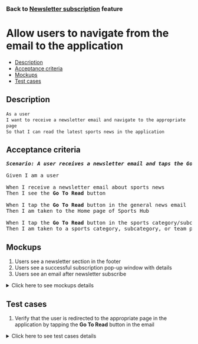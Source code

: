 ### Back to [Newsletter subscription](../../) feature

# Allow users to navigate from the email to the application

- [Description](#description)
- [Acceptance criteria](#acceptance-criteria)
- [Mockups](#mockups)
- [Test cases](#test-cases)

## Description

    As a user
    I want to receive a newsletter email and navigate to the appropriate page
    So that I can read the latest sports news in the application

## Acceptance criteria

<pre>
<b><i>Scenario: A user receives a newsletter email and taps the Go To Read button</i></b>

Given I am a user

When I receive a newsletter email about sports news
Then I see the <b>Go To Read</b> button

When I tap the <b>Go To Read</b> button in the general news email
Then I am taken to the Home page of Sports Hub

When I tap the <b>Go To Read</b> button in the sports category/subcategory/team news email
Then I am taken to a sports category, subcategory, or team page in Sports Hub application
</pre>

## Mockups

1. Users see a newsletter section in the footer
2. Users see a successful subscription pop-up window with details
3. Users see an email after newsletter subscribe

<details>
  <summary>Click here to see mockups details</summary>

**1. Users see a newsletter section in the footer:**

![Users see a newsletter section in the footer](/products/sports_hub_portal/mobile_application_features/newsletter_email/images/application_newsletter_footer.png)

**2. Users see a successful subscription pop-up window with details:**

![Users see a successful subscription pop-up window with details](/products/sports_hub_portal/mobile_application_features/newsletter_email/images/application_successful_subscription.png)

**3. Users see an email after newsletter subscribe:**

![Users see an email after newsletter subscribe](/products/sports_hub_portal/mobile_application_features/newsletter_email/images/newsletter_email.png)

</details>

## Test cases

1. Verify that the user is redirected to the appropriate page in the application by tapping the <b>Go To Read</b> button in the email

<details>
  <summary>Click here to see test cases details</summary>

### **#1. Verify that the user is redirected to the appropriate page in the application by tapping the Go To Read button in the email**

|Preconditions|Steps|Expected result
--------------|-----|----------
|- The user is subscribed and receives an email with general news</br>- The user is subscribed and receives an email with category, subcategory, or team news|1) Open an email with general news</br>2) Tap <b>Go to read</b></br>3) Open an email with category, subcategory, or team news</br>4) Tap <b>Go to read</b>|2) The page with general news (<b>Home</b>) is opened in the application</br>4) The page with category, subcategory, or team news is opened in the application|

</details>
